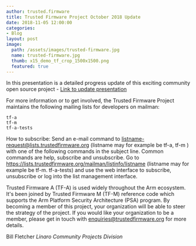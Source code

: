 ```yaml
---
author: trusted.firmware
title: Trusted Firmware Project October 2018 Update 
date: 2018-11-05 12:00:00
categories:
- Blog
layout: post
image:
  path: /assets/images/trusted-firmware.jpg
  name: trusted-firmware.jpg
  thumb: x15_demo_tf_crop_1500x1500.png
  featured: true
---
```


In this presentation is a detailed progress update of this exciting community open source project - [Link to update presentation](/docs/TrustedFirmware-Update-October2018.pdf)

For more information or to get involved, the Trusted Firmware Project maintains the following mailing lists for developers on mailman:
```
tf-a
tf-m
tf-a-tests
```
How to subscribe:
Send an e-mail command to listname-request@lists.trustedfirmware.org (listname may for example be tf-a, tf-m ) with one of the following commands in the subject line. Common commands are help, subscribe and unsubscribe. 
Go to https://lists.trustedfirmware.org/mailman/listinfo/listname (listname may for example be tf-m. tf-a-tests) and use the web interface to subscribe, unsubscribe or log into the list management interface.

Trusted Firmware A (TF-A) is used widely throughout the Arm ecosystem. It's been joined by Trusted Firmware M (TF-M) reference code which supports the Arm Platform Security Architecture (PSA) program. 
By becoming a member of this project, your organization will be able to steer the strategy of the project. If you would like your organization to be a member, please get in touch with enquiries@trustedfirmware.org for more details.

Bill Fletcher
_Linaro Community Projects Division_
